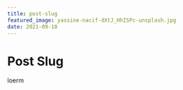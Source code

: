 ```yaml
---
title: post-slug
featured_image: yassine-nacif-dXtJ_HhI5Pc-unsplash.jpg
date: 2021-09-10
---
```


# Post Slug

loerm